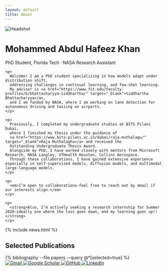 ```yaml
---
layout: default
title: About
---
```


<div class="hero">
  <img src="{{ '/assets/images/headshot.png' | relative_url }}" alt="Headshot">
  <div>
    <h1>Mohammed Abdul <strong>Hafeez</strong> Khan</h1>
    <div class="subtitle">PhD Student, Florida Tech · NASA Research Assistant</div>

    <p>
      Welcome! I am a PhD student specializing in how models adapt under distribution shift, 
      addressing challenges in continual learning, and few-shot learning. 
      My advisor is <a href="https://www.fit.edu/faculty-profiles/b/bhattacharyya-siddhartha/" target="_blank">Siddhartha Bhattacharyya</a>, 
      and I am funded by NASA, where I am working on lane detection for autonomous driving and taxiing on airports. 
    </p>

    <p>
      Previously, I completed my undergraduate studies at BITS Pilani Dubai, 
      where I finished my thesis under the guidance of 
      <a href="https://www.bits-pilani.ac.in/dubai/raja-muthalagu/" target="_blank">Raja Muthalaghu</a> and received the 
      Outstanding Undergraduate Thesis Award. 
      Alongside my PhD, I have worked closely with mentors from Microsoft Research, NASA Langley, UTHealth Houston, Collins Aerospace. 
      Through these collaborations, I have gained extensive experience especially in self-supervised models, diffusion models, and multimodal large-language models.
    </p>

    <p>
      <em>I’m open to collaborations—feel free to reach out by email if our interests align.</em>
    </p>

    <p>
      <strong>Also, I’m actively seeking a research internship for Summer 2026—ideally one where the loss goes down, and my learning goes up!!</strong>
    </p>
  </div>
</div>

{% include news.html %}

<h2>Selected Publications</h2>
<div class="pub-list">
  {% bibliography --file papers --query @*[selected=true] %}
</div>


<div class="contact-icons">
  <a href="mailto:mkhan@my.fit.edu" target="_blank">
    <img src="{{ '/assets/icons/gmail.png' | relative_url }}" alt="Gmail">
  </a>
  <a href="https://scholar.google.com/citations?user=zSD4PWoAAAAJ&hl=en&oi=ao" target="_blank">
    <img src="{{ '/assets/icons/scholar.png' | relative_url }}" alt="Google Scholar">
  </a>
  <a href="https://github.com/hafeezkhan909" target="_blank">
    <img src="{{ '/assets/icons/github.png' | relative_url }}" alt="GitHub">
  </a>
  <a href="https://www.linkedin.com/in/mahafeezkhan/" target="_blank">
    <img src="{{ '/assets/icons/linkedin.png' | relative_url }}" alt="LinkedIn">
  </a>
</div>
